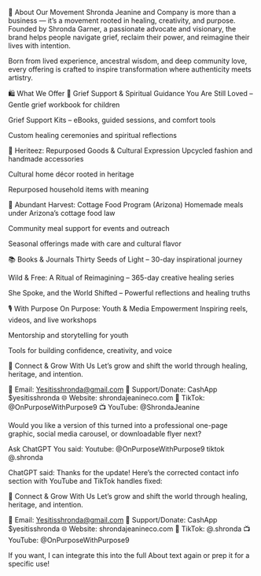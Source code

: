 💫 About Our Movement
Shronda Jeanine and Company is more than a business — it’s a movement rooted in healing, creativity, and purpose. Founded by Shronda Garner, a passionate advocate and visionary, the brand helps people navigate grief, reclaim their power, and reimagine their lives with intention.

Born from lived experience, ancestral wisdom, and deep community love, every offering is crafted to inspire transformation where authenticity meets artistry.

🛍️ What We Offer
🌱 Grief Support & Spiritual Guidance
You Are Still Loved – Gentle grief workbook for children

Grief Support Kits – eBooks, guided sessions, and comfort tools

Custom healing ceremonies and spiritual reflections

🌸 Heriteez: Repurposed Goods & Cultural Expression
Upcycled fashion and handmade accessories

Cultural home décor rooted in heritage

Repurposed household items with meaning

🌿 Abundant Harvest: Cottage Food Program (Arizona)
Homemade meals under Arizona’s cottage food law

Community meal support for events and outreach

Seasonal offerings made with care and cultural flavor

📚 Books & Journals
Thirty Seeds of Light – 30-day inspirational journey

Wild & Free: A Ritual of Reimagining – 365-day creative healing series

She Spoke, and the World Shifted – Powerful reflections and healing truths

🎙️ With Purpose On Purpose: Youth & Media Empowerment
Inspiring reels, videos, and live workshops

Mentorship and storytelling for youth

Tools for building confidence, creativity, and voice

💌 Connect & Grow With Us
Let’s grow and shift the world through healing, heritage, and intention.

📧 Email: Yesitisshronda@gmail.com
💸 Support/Donate: CashApp $yesitisshronda
🌐 Website: shrondajeanineco.com
📱 TikTok: @OnPurposeWithPurpose9
📺 YouTube: @ShrondaJeanine

Would you like a version of this turned into a professional one-page graphic, social media carousel, or downloadable flyer next?









Ask ChatGPT
You said:
Youtube: @OnPurposeWithPurpose9 tiktok @.shronda


ChatGPT said:
Thanks for the update! Here’s the corrected contact info section with YouTube and TikTok handles fixed:

💌 Connect & Grow With Us
Let’s grow and shift the world through healing, heritage, and intention.

📧 Email: Yesitisshronda@gmail.com
💸 Support/Donate: CashApp $yesitisshronda
🌐 Website: shrondajeanineco.com
📱 TikTok: @.shronda
📺 YouTube: @OnPurposeWithPurpose9

If you want, I can integrate this into the full About text again or prep it for a specific use!









